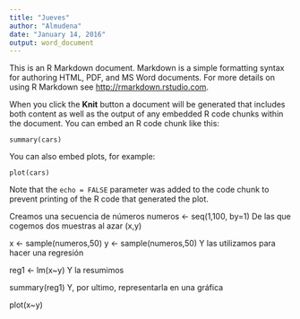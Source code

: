 ```yaml
---
title: "Jueves"
author: "Almudena"
date: "January 14, 2016"
output: word_document
---
```


This is an R Markdown document. Markdown is a simple formatting syntax for authoring HTML, PDF, and MS Word documents. For more details on using R Markdown see <http://rmarkdown.rstudio.com>.

When you click the **Knit** button a document will be generated that includes both content as well as the output of any embedded R code chunks within the document. You can embed an R code chunk like this:

```{r}
summary(cars)
```

You can also embed plots, for example:

```{r, echo=FALSE}
plot(cars)
```

Note that the `echo = FALSE` parameter was added to the code chunk to prevent printing of the R code that generated the plot.

Creamos una secuencia de números
numeros <- seq(1,100, by=1)
De las que cogemos dos muestras al azar (x,y)

x <- sample(numeros,50)
y <- sample(numeros,50)
Y las utilizamos para hacer una regresión

reg1 <- lm(x~y)
Y la resumimos

summary(reg1)
Y, por ultimo, representarla en una gráfica

plot(x~y)